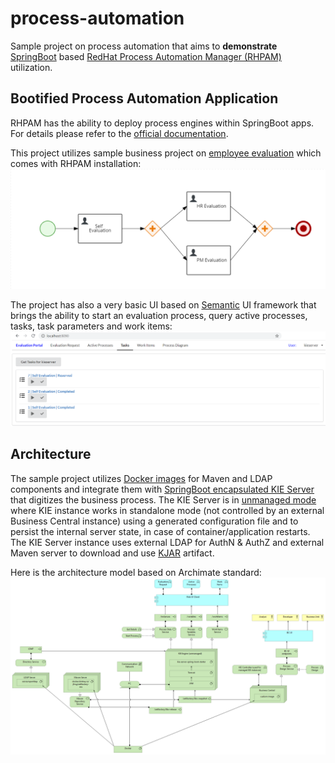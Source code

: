 # process-automation
Sample project on process automation that aims to __demonstrate__ [SpringBoot](/evaluation-boot) based [RedHat Process Automation Manager (RHPAM)](https://redhat.com/en/technologies/jboss-middleware/process-automation-manager) utilization.

## Bootified Process Automation Application
RHPAM has the ability to deploy process engines within SpringBoot apps. For details please refer to the [official documentation](https://access.redhat.com/documentation/en-us/red_hat_process_automation_manager/7.7/html-single/creating_red_hat_process_automation_manager_business_applications_with_spring_boot/index).

This project utilizes sample business project on [employee evaluation](/Evaluation_Process) which comes with RHPAM installation:
![Evaluation BPM project](/doc/images/evaluation.bpmn.png)

The project has also a very basic UI based on [Semantic](https://semantic-ui.com/) UI framework that brings the ability to start an evaluation process, query active processes, tasks, task parameters and work items:
![UI](/doc/images/ui.png)

## Architecture
The sample project utilizes [Docker images](/docker) for Maven and LDAP components and integrate them with [SpringBoot encapsulated KIE Server](/evaluation-boot) that digitizes the business process. The KIE Server is in [unmanaged mode](https://access.redhat.com/documentation/en-us/red_hat_process_automation_manager/7.7/html/managing_and_monitoring_kie_server/kie-server-unmanaged-server-config-proc) where KIE instance works in standalone mode (not controlled by an external Business Central instance) using a generated configuration file and to persist the internal server state, in case of container/application restarts. The KIE Server instance uses external LDAP for AuthN & AuthZ and external Maven server to download and use [KJAR](https://developers.redhat.com/blog/2018/03/14/what-is-a-kjar/) artifact.

Here is the architecture model based on Archimate standard:  
![Architecture](/doc/images/architecture.png)
